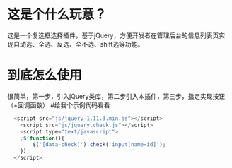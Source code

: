 # 这是个什么玩意？
这是一个复选框选择插件，基于jQuery，方便开发者在管理后台的信息列表页实现自动选、全选、反选、全不选、shift选等功能。
# 到底怎么使用
很简单，第一步，引入jQuery类库，第二步引入本插件，第三步，指定实现按钮（+回调函数）
#给我个示例代码看看
```javascript
  <script src="js/jquery-1.11.3.min.js"></script>
	<script src="js/jquery.check.js"></script>
	<script type="text/javascript">
	;$(function(){
		$('[data-check]').check('input[name=id]');
	});
  </script>
  ```
